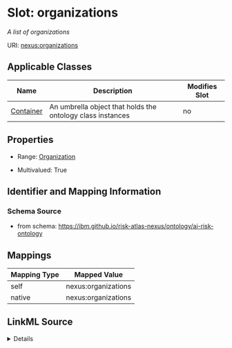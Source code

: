 

# Slot: organizations


_A list of organizations_





URI: [nexus:organizations](https://ibm.github.io/risk-atlas-nexus/ontology/organizations)



<!-- no inheritance hierarchy -->





## Applicable Classes

| Name | Description | Modifies Slot |
| --- | --- | --- |
| [Container](Container.md) | An umbrella object that holds the ontology class instances |  no  |







## Properties

* Range: [Organization](Organization.md)

* Multivalued: True





## Identifier and Mapping Information







### Schema Source


* from schema: https://ibm.github.io/risk-atlas-nexus/ontology/ai-risk-ontology




## Mappings

| Mapping Type | Mapped Value |
| ---  | ---  |
| self | nexus:organizations |
| native | nexus:organizations |




## LinkML Source

<details>
```yaml
name: organizations
description: A list of organizations
from_schema: https://ibm.github.io/risk-atlas-nexus/ontology/ai-risk-ontology
rank: 1000
alias: organizations
owner: Container
domain_of:
- Container
range: Organization
multivalued: true
inlined: true
inlined_as_list: true

```
</details>